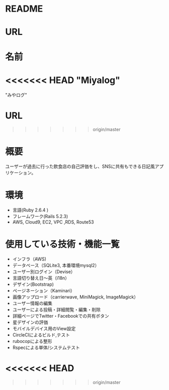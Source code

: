 # README
# URL

# 名前
<<<<<<< HEAD
"Miyalog"
=======
"みやログ"
# URL
>>>>>>> origin/master

# 概要
ユーザーが過去に行った飲食店の自己評価をし、SNSに共有もできる日記風アプリケーション。

# 環境
* 言語(Ruby 2.6.4 )
* フレームワーク(Rails 5.2.3)
* AWS, Cloud9, EC2, VPC ,RDS, Route53

# 使用している技術・機能一覧
* インフラ（AWS)
* データベース（SQLite3, 本番環境mysql2）
* ユーザー別ログイン（Devise）
* 言語切り替え日～英（i18n）
* デザイン(Bootstrap)
* ページネーション（Kaminari）
* 画像アップロード（carrierwave, MiniMagick, ImageMagick）
* ユーザー情報の編集
* ユーザーによる投稿・詳細閲覧・編集・削除
* 詳細ページでTwitter・Facebookでの共有ボタン
* 星デザインの評価
* モバイルデバイス用のView設定
* CircleCIによるビルド,テスト
* rubocopによる整形
* Rspecによる単体/システムテスト


<<<<<<< HEAD
=======

>>>>>>> origin/master
